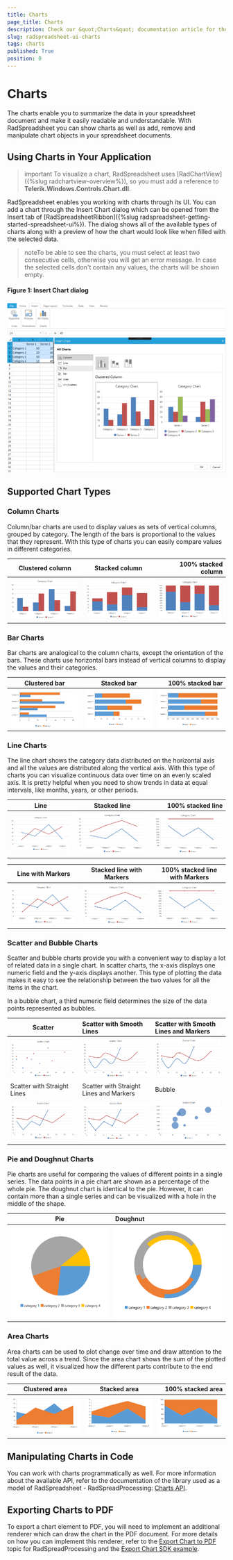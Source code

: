 ```yaml
---
title: Charts
page_title: Charts
description: Check our &quot;Charts&quot; documentation article for the RadSpreadsheet {{ site.framework_name }} control.
slug: radspreadsheet-ui-charts
tags: charts
published: True
position: 0
---
```


# Charts


The charts enable you to summarize the data in your spreadsheet document and make it easily readable and understandable. With RadSpreadsheet you can show charts as well as add, remove and manipulate chart objects in your spreadsheet documents.

## Using Charts in Your Application

>important To visualize a chart, RadSpreadsheet uses [RadChartView]({%slug radchartview-overview%}), so you must add a reference to **Telerik.Windows.Controls.Chart.dll**.

RadSpreadsheet enables you working with charts through its UI. You can add a chart through the Insert Chart dialog  which can be opened from the Insert tab of [RadSpreadsheetRibbon]({%slug radspreadsheet-getting-started-spreadsheet-ui%}). The dialog shows all of the available types of charts along with a preview of how the chart would look like when filled with the selected data.

>noteTo be able to see the charts, you must select at least two consecutive cells, otherwise you will get an error message. In case the selected cells don't contain any values, the charts will be shown empty. 

#### Figure 1: Insert Chart dialog
![WPF RadSpreadsheet Insert Chart dialog](images/Features-Charts_15.png)

## Supported Chart Types

### Column Charts

Column/bar charts are used to display values as sets of vertical columns, grouped by category. The length of the bars is proportional to the values that they represent. With this type of charts you can easily compare values in different categories. 


| Clustered column        | Stacked column | 100% stacked column |
| ----------------------- |:--------------:| -------------------:|
| ![WPF RadSpreadsheet Clustered Column](images/Features-Charts_1.png) | ![WPF RadSpreadsheet Stacked Column](images/Features-Charts_2.png) | ![WPF RadSpreadsheet 100% Stacked Column](images/Features-Charts_3.png)|


### Bar Charts

Bar charts are analogical to the column charts, except the orientation of the bars. These charts use horizontal bars instead of vertical columns to display the values and their categories.


| Clustered bar           | Stacked bar    | 100% stacked bar    |
| ----------------------- |:--------------:| -------------------:|
| ![WPF RadSpreadsheet Clustered Bar](images/Features-Charts_4.png) | ![WPF RadSpreadsheet Stacked Bar](images/Features-Charts_5.png) | ![WPF RadSpreadsheet 100% Stacked Bar](images/Features-Charts_6.png)|



### Line Charts

The line chart shows the category data distributed on the horizontal axis and all the values are distributed along the vertical axis. With this type of charts you can visualize continuous data over time on an evenly scaled axis. It is pretty helpful when you need to show trends in data at equal intervals, like months, years, or other periods.


| Line                    | Stacked line   | 100% stacked line   |
| ----------------------- |:--------------:| -------------------:|
| ![WPF RadSpreadsheet Line](images/Features-Charts_7.png) | ![WPF RadSpreadsheet Stacked Line](images/Features-Charts_8.png) | ![WPF RadSpreadsheet 100% Stacked Line](images/Features-Charts_9.png)|

| Line with Markers       | Stacked line with Markers| 100% stacked line with Markers|
| ----------------------- |:------------------------:| :----------------------------:
| ![WPF RadSpreadsheet Line with Markers](images/Features-Charts_16.png) | ![WPF RadSpreadsheet Stacked Line with Markers](images/Features-Charts_17.png) | ![WPF RadSpreadsheet 100% Stacked Line with Markers](images/Features-Charts_18.png)|

### Scatter and Bubble Charts

Scatter and bubble charts provide you with a convenient way to display a lot of related data in a single chart. In scatter charts, the x-axis displays one numeric field and the y-axis displays another. This type of plotting the data makes it easy to see the relationship between the two values for all the items in the chart.

In a bubble chart, a third numeric field determines the size of the data points represented as bubbles.

| Scatter     |Scatter with Smooth Lines | Scatter with Smooth Lines and Markers | 
| ----------- |:------------------------ |:--------------------------------------| 
| ![WPF RadSpreadsheet Scatter](images/Features-Charts_20.png) | ![WPF RadSpreadsheet Scatter with Smooth Lines](images/Features-Charts_22.png) | ![WPF RadSpreadsheet Scatter with Smooth Lines and Markers](images/Features-Charts_21.png) |
| Scatter with Straight Lines     |Scatter with Straight Lines and Markers | Bubble | 
| ![WPF RadSpreadsheet Scatter with Straight Lines](images/Features-Charts_24.png) | ![WPF RadSpreadsheet Scatter with Straight Lines and Markers](images/Features-Charts_23.png) | ![WPF RadSpreadsheet Bubble](images/Features-Charts_19.png) |




### Pie and Doughnut Charts
	
Pie charts are useful for comparing the values of different points in a single series. The data points in a pie chart are shown as a percentage of the whole pie. The doughnut chart is identical to the pie. However, it can contain more than a single series and can be visualized with a hole in the middle of the shape.


| Pie         | Doughnut  | 
| ----------- |:----------| 
| ![WPF RadSpreadsheet Pie](images/Features-Charts_10.png) | ![WPF RadSpreadsheet Doughnut](images/Features-Charts_11.png) |



### Area Charts

Area charts can be used to plot change over time and draw attention to the total value across a trend. Since the area chart shows the sum of the plotted values as well, it visualized how the different parts contribute to the end result of the data.

| Clustered area          | Stacked area   | 100% stacked area   |
| ----------------------- |:--------------:| -------------------:|
| ![WPF RadSpreadsheet Clustered Area](images/Features-Charts_12.png) | ![WPF RadSpreadsheet Stacked Area](images/Features-Charts_13.png) | ![WPF RadSpreadsheet 100% Stacked Area](images/Features-Charts_14.png)|


## Manipulating Charts in Code

You can work with charts programmatically as well. For more information about the available API, refer to the documentation of the library used as a model of RadSpreadsheet - RadSpreadProcessing: [Charts API](https://docs.telerik.com/devtools/document-processing/libraries/radspreadprocessing/features/charts/overview).

## Exporting Charts to PDF

To export a chart element to PDF, you will need to implement an additional renderer which can draw the chart in the PDF document. For more details on how you can implement this renderer, refer to the [Export Chart to PDF](https://docs.telerik.com/devtools/document-processing/libraries/radspreadprocessing/features/charts/pdf-export.html) topic for RadSpreadProcessing and the [Export Chart SDK example](https://github.com/telerik/document-processing-sdk/tree/master/SpreadProcessing/ExportChart).